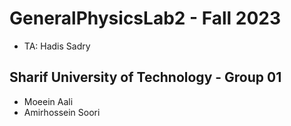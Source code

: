 # GeneralPhysicsLab2 - Fall 2023 
- TA: Hadis Sadry
## Sharif University of Technology - Group 01
- Moeein Aali
- Amirhossein Soori
